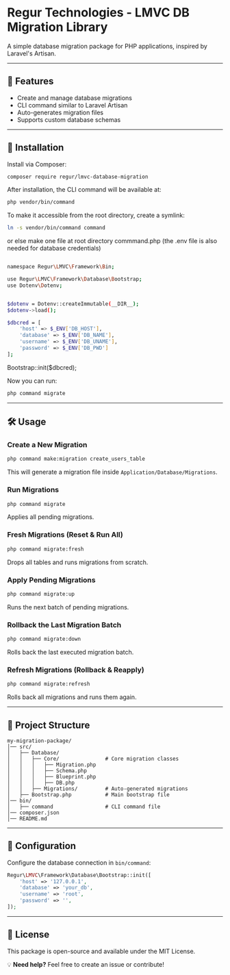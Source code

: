# Regur Technologies - LMVC DB Migration Library

A simple database migration package for PHP applications, inspired by Laravel's Artisan.

---

## 📌 Features
- Create and manage database migrations
- CLI command similar to Laravel Artisan
- Auto-generates migration files
- Supports custom database schemas

---

## 🚀 Installation

Install via Composer:

```bash
composer require regur/lmvc-database-migration
```

After installation, the CLI command will be available at:

```bash
php vendor/bin/command
```

To make it accessible from the root directory, create a symlink:

```bash
ln -s vendor/bin/command command
```

or else make one file at root directory commmand.php (the .env file is also needed for database credentials)

```bash

namespace Regur\LMVC\Framework\Bin;

use Regur\LMVC\Framework\Database\Bootstrap;
use Dotenv\Dotenv;


$dotenv = Dotenv::createImmutable(__DIR__);
$dotenv->load();

$dbcred = [
    'host' => $_ENV['DB_HOST'],
    'database' => $_ENV['DB_NAME'],
    'username' => $_ENV['DB_UNAME'],
    'password' => $_ENV['DB_PWD']
];

```

Bootstrap::init($dbcred);

Now you can run:

```bash
php command migrate
```

---

## 🛠 Usage

### Create a New Migration
```bash
php command make:migration create_users_table
```
This will generate a migration file inside `Application/Database/Migrations`.

### Run Migrations
```bash
php command migrate
```
Applies all pending migrations.

### Fresh Migrations (Reset & Run All)
```bash
php command migrate:fresh
```
Drops all tables and runs migrations from scratch.

### Apply Pending Migrations
```bash
php command migrate:up
```
Runs the next batch of pending migrations.

### Rollback the Last Migration Batch
```bash
php command migrate:down
```
Rolls back the last executed migration batch.

### Refresh Migrations (Rollback & Reapply)
```bash
php command migrate:refresh
```
Rolls back all migrations and runs them again.

---

## 📂 Project Structure
```
my-migration-package/
│── src/
│   ├── Database/
│   │   ├── Core/               # Core migration classes
│   │   │   ├── Migration.php
│   │   │   ├── Schema.php
│   │   │   ├── Blueprint.php
│   │   │   ├── DB.php
│   │   ├── Migrations/         # Auto-generated migrations
│   ├── Bootstrap.php           # Main bootstrap file
│── bin/
│   ├── command                 # CLI command file
│── composer.json
│── README.md
```

---

## 🔧 Configuration

Configure the database connection in `bin/command`:

```php
Regur\LMVC\Framework\Database\Bootstrap::init([
    'host' => '127.0.0.1',
    'database' => 'your_db',
    'username' => 'root',
    'password' => '',
]);
```

---

## 📜 License
This package is open-source and available under the MIT License.

💡 **Need help?** Feel free to create an issue or contribute!
